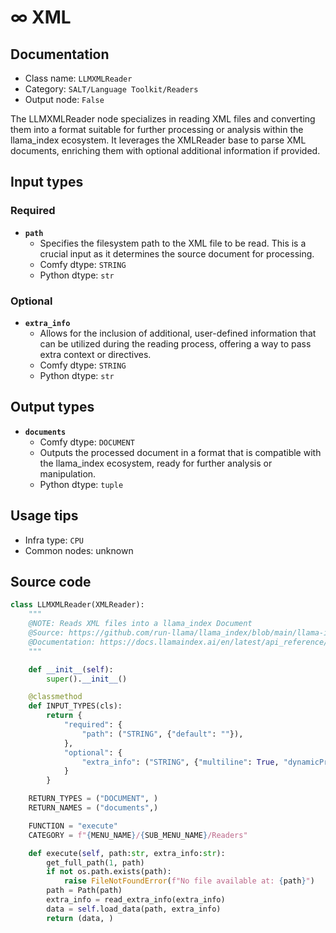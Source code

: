 # ∞ XML
## Documentation
- Class name: `LLMXMLReader`
- Category: `SALT/Language Toolkit/Readers`
- Output node: `False`

The LLMXMLReader node specializes in reading XML files and converting them into a format suitable for further processing or analysis within the llama_index ecosystem. It leverages the XMLReader base to parse XML documents, enriching them with optional additional information if provided.
## Input types
### Required
- **`path`**
    - Specifies the filesystem path to the XML file to be read. This is a crucial input as it determines the source document for processing.
    - Comfy dtype: `STRING`
    - Python dtype: `str`
### Optional
- **`extra_info`**
    - Allows for the inclusion of additional, user-defined information that can be utilized during the reading process, offering a way to pass extra context or directives.
    - Comfy dtype: `STRING`
    - Python dtype: `str`
## Output types
- **`documents`**
    - Comfy dtype: `DOCUMENT`
    - Outputs the processed document in a format that is compatible with the llama_index ecosystem, ready for further analysis or manipulation.
    - Python dtype: `tuple`
## Usage tips
- Infra type: `CPU`
- Common nodes: unknown


## Source code
```python
class LLMXMLReader(XMLReader):
    """
    @NOTE: Reads XML files into a llama_index Document
    @Source: https://github.com/run-llama/llama_index/blob/main/llama-index-integrations/readers/llama-index-readers-file/llama_index/readers/file/xml/base.py
    @Documentation: https://docs.llamaindex.ai/en/latest/api_reference/readers/file/#llama_index.readers.file.XMLReader
    """

    def __init__(self):
        super().__init__()

    @classmethod
    def INPUT_TYPES(cls):
        return {
            "required": {
                "path": ("STRING", {"default": ""}),
            },
            "optional": {
                "extra_info": ("STRING", {"multiline": True, "dynamicPrompts": False, "default": "{}"}),
            }
        }

    RETURN_TYPES = ("DOCUMENT", )
    RETURN_NAMES = ("documents",)

    FUNCTION = "execute"
    CATEGORY = f"{MENU_NAME}/{SUB_MENU_NAME}/Readers"

    def execute(self, path:str, extra_info:str):
        get_full_path(1, path)
        if not os.path.exists(path):
            raise FileNotFoundError(f"No file available at: {path}")
        path = Path(path)
        extra_info = read_extra_info(extra_info)
        data = self.load_data(path, extra_info)
        return (data, )

```
